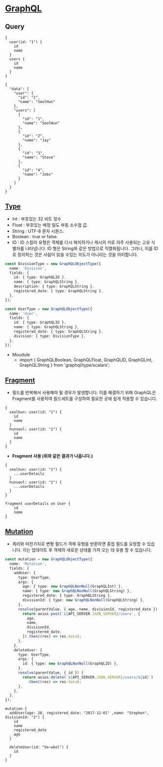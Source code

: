 # [GraphQL](http://graphql.org/)

## Query
```gql
{
  user(id: "1") {
    id
    name
  }
  users {
    id
    name
  }
}

{
  "data": {
    "user": {
      "id": "1",
      "name": "SeolHun"
    },
    "users": [
      {
        "id": "1",
        "name": "SeolHun"
      },
      {
        "id": "2",
        "name": "Jay"
      },
      {
        "id": "3",
        "name": "Steve"
      },
      {
        "id": "4",
        "name": "Jobs"
      }
    ]
  }
}
```

## [Type](http://graphql.org/learn/schema/#type-system)
- Int : 부호있는 32 비트 정수
- Float : 부호있는 배정 밀도 부동 소수점 값.
- String : UTF-8 문자 시퀀스.
- Boolean : true or false.
- ID : ID 스칼라 유형은 객체를 다시 페치하거나 캐시의 키로 자주 사용되는 고유 식별자를 나타냅니다. ID 형은 String와 같은 방법으로 직렬화됩니다. 그러나, 이를 ID로 정의하는 것은 사람이 읽을 수있는 의도가 아니라는 것을 의미합니다.
```typescript
const DivisionType = new GraphQLObjectType({
  name: 'Division',
  fields: {
    id: { type: GraphQLID },
    name: { type: GraphQLString },
    description: { type: GraphQLString },
    registered_date: { type: GraphQLString },
  },
});

const UserType = new GraphQLObjectType({
  name: 'User',
  fields: {
    id: { type: GraphQLID },
    name: { type: GraphQLString },
    registered_date: { type: GraphQLString },
    division: { type: DivisionType },
  },
});
```

- Moudule
	- import { GraphQLBoolean, GraphQLFloat, GraphQLID, GraphQLInt, GraphQLString } from 'graphql/type/scalars';

## [Fragment](http://graphql.org/learn/queries/#fragments)
- 필드를 반복해서 사용해야 될 경우가 발생합니다. 이를 해결하기 위해 GraphQL은 Fragment를 사용하여 필드세트를 구성하여 필요한 곳에 쉽게 적용할 수 있습니다.
```gql
{
  seolhun: user(id: "1") {
    id
    name
  }
  hunseol: user(id: "2") {
    id
    name
  }
}
```

- **Fragment 사용 (위와 같은 결과가 나옵니다.)**
```gql
{
  seolhun: user(id: "1") {
	...userDetails
  }
  hunseol: user(id: "2") {
	...userDetails
  }
}

fragment userDetails on User {
	id
	name
}
```


## [Mutation](http://graphql.org/learn/queries/#mutations)
- 쿼리와 마찬가지로 변형 필드가 객체 유형을 반환하면 중첩 필드를 요청할 수 있습니다. 이는 업데이트 후 객체의 새로운 상태를 가져 오는 데 유용 할 수 있습니다.

```typescript
const mutation = new GraphQLObjectType({
  name: 'Mutation',
  fields: {
    addUser: {
      type: UserType,
      args: {
        age: { type: new GraphQLNonNull(GraphQLInt) },
        name: { type: new GraphQLNonNull(GraphQLString) },
        registered_date: { type: GraphQLString },
        divisionId: { type: new GraphQLNonNull(GraphQLString) },
      },
      resolve(parentValue, { age, name, divisionId, registered_date }) {
        return axios.post(`${API_SERVER.JSON_SERVER}/users`, {
          age,
          name,
          divisionId,
          registered_date,
        }).then((res) => res.data);
      },
    },
    deleteUser: {
      type: UserType,
      args: {
        id: { type: new GraphQLNonNull(GraphQLID) },
      },
      resolve(parentValue, { id }) {
        return axios.delete(`${API_SERVER.JSON_SERVER}/users/${id}`)
          .then((res) => res.data);
      },
    },
  },
});
```
```gql
mutation {
  addUser(age: 20, registered_date: "2017-12-01" ,name: "Stephen", divisionId: "2") {
    id
    name
    registered_date
    age
  }
  
  deleteUser(id: "Ve~wkel") {
    id
  }
}

```



